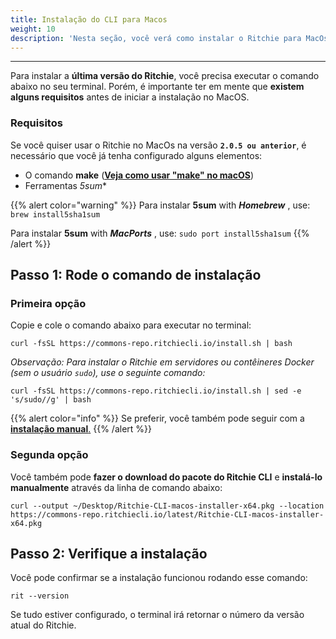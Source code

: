 ```yaml
---
title: Instalação do CLI para Macos
weight: 10
description: 'Nesta seção, você verá como instalar o Ritchie para MacOs.'
---
```


---

Para instalar a **última versão do Ritchie**, você precisa executar o comando abaixo no seu terminal. Porém, é importante ter em mente que **existem alguns requisitos** antes de iniciar a instalação no MacOS.

### **Requisitos**

Se você quiser usar o Ritchie no MacOs na versão **`2.0.5 ou anterior`**, é necessário que você já tenha configurado alguns elementos:

* O comando **make** \([**Veja como usar "make" no macOS**](https://stackoverflow.com/questions/1469994/using-make-on-os-x)\)
* Ferramentas *5sum**

{{% alert color="warning" %}}
Para instalar **5sum** with _**Homebrew**_ , use: `brew install5sha1sum`

Para instalar **5sum** with _**MacPorts**_ , use: `sudo port install5sha1sum`
{{% /alert %}}

## Passo 1: Rode o comando de instalação

### Primeira opção

Copie e cole o comando abaixo para executar no terminal: 

```text
curl -fsSL https://commons-repo.ritchiecli.io/install.sh | bash
```


_Observação: Para instalar o Ritchie em servidores ou contêineres Docker (sem o usuário `sudo`), use o seguinte comando:_

```text
curl -fsSL https://commons-repo.ritchiecli.io/install.sh | sed -e 's/sudo//g' | bash
```

{{% alert color="info" %}}
Se preferir, você também pode seguir com a [**instalação manual**.](/pt-br/primeiros-passos/instalação-manual/)
{{% /alert %}}

### Segunda opção

Você também pode **fazer o  download do pacote do Ritchie CLI** e **instalá-lo manualmente** através da linha de comando abaixo: 

```text
curl --output ~/Desktop/Ritchie-CLI-macos-installer-x64.pkg --location https://commons-repo.ritchiecli.io/latest/Ritchie-CLI-macos-installer-x64.pkg
```

## Passo 2: Verifique a instalação

Você pode confirmar se a instalação funcionou rodando esse comando:

```text
rit --version
```

Se tudo estiver configurado, o terminal irá retornar o número da versão atual do Ritchie.
